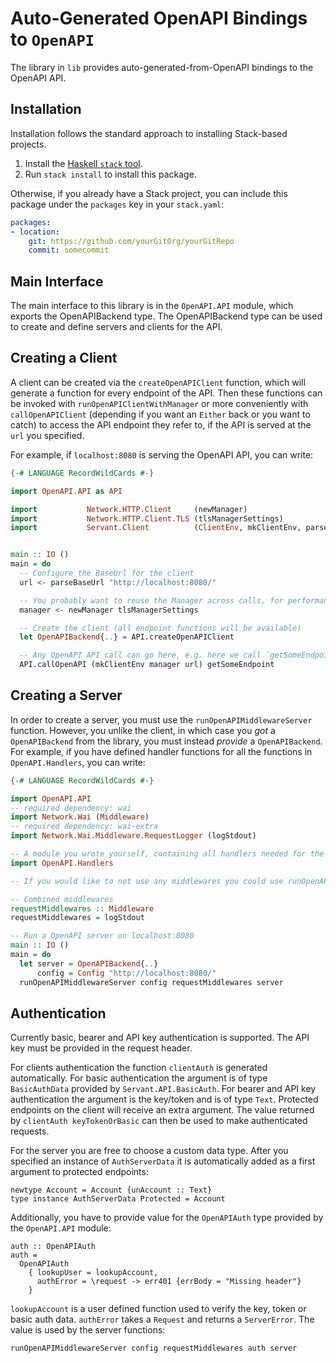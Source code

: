 # Auto-Generated OpenAPI Bindings to `OpenAPI`

The library in `lib` provides auto-generated-from-OpenAPI bindings to the OpenAPI API.

## Installation

Installation follows the standard approach to installing Stack-based projects.

1. Install the [Haskell `stack` tool](http://docs.haskellstack.org/en/stable/README).
2. Run `stack install` to install this package.

Otherwise, if you already have a Stack project, you can include this package under the `packages` key in your `stack.yaml`:
```yaml
packages:
- location:
    git: https://github.com/yourGitOrg/yourGitRepo
    commit: somecommit
```

## Main Interface

The main interface to this library is in the `OpenAPI.API` module, which exports the OpenAPIBackend type. The OpenAPIBackend
type can be used to create and define servers and clients for the API.

## Creating a Client

A client can be created via the `createOpenAPIClient` function, which will generate a function for every endpoint of the API.
Then these functions can be invoked with `runOpenAPIClientWithManager` or more conveniently with `callOpenAPIClient`
(depending if you want an `Either` back or you want to catch) to access the API endpoint they refer to, if the API is served
at the `url` you specified.

For example, if `localhost:8080` is serving the OpenAPI API, you can write:

```haskell
{-# LANGUAGE RecordWildCards #-}

import OpenAPI.API as API

import           Network.HTTP.Client     (newManager)
import           Network.HTTP.Client.TLS (tlsManagerSettings)
import           Servant.Client          (ClientEnv, mkClientEnv, parseBaseUrl)


main :: IO ()
main = do
  -- Configure the BaseUrl for the client
  url <- parseBaseUrl "http://localhost:8080/"

  -- You probably want to reuse the Manager across calls, for performance reasons
  manager <- newManager tlsManagerSettings

  -- Create the client (all endpoint functions will be available)
  let OpenAPIBackend{..} = API.createOpenAPIClient

  -- Any OpenAPI API call can go here, e.g. here we call `getSomeEndpoint`
  API.callOpenAPI (mkClientEnv manager url) getSomeEndpoint
```

## Creating a Server

In order to create a server, you must use the `runOpenAPIMiddlewareServer` function. However, you unlike the client, in which case you *got* a `OpenAPIBackend`
from the library, you must instead *provide* a `OpenAPIBackend`. For example, if you have defined handler functions for all the
functions in `OpenAPI.Handlers`, you can write:

```haskell
{-# LANGUAGE RecordWildCards #-}

import OpenAPI.API
-- required dependency: wai
import Network.Wai (Middleware)
-- required dependency: wai-extra
import Network.Wai.Middleware.RequestLogger (logStdout)

-- A module you wrote yourself, containing all handlers needed for the OpenAPIBackend type.
import OpenAPI.Handlers

-- If you would like to not use any middlewares you could use runOpenAPIServer instead

-- Combined middlewares
requestMiddlewares :: Middleware
requestMiddlewares = logStdout

-- Run a OpenAPI server on localhost:8080
main :: IO ()
main = do
  let server = OpenAPIBackend{..}
      config = Config "http://localhost:8080/"
  runOpenAPIMiddlewareServer config requestMiddlewares server
```

## Authentication

Currently basic, bearer and API key authentication is supported. The API key must be provided
in the request header.

For clients authentication the function `clientAuth` is generated automatically. For basic
authentication the argument is of type `BasicAuthData` provided by `Servant.API.BasicAuth`.
For bearer and API key authentication the argument is the key/token and is of type `Text`.
Protected endpoints on the client will receive an extra argument. The value returned by
`clientAuth keyTokenOrBasic` can then be used to make authenticated requests.

For the server you are free to choose a custom data type. After you specified an instance of
`AuthServerData` it is automatically added as a first argument to protected endpoints:

```
newtype Account = Account {unAccount :: Text}
type instance AuthServerData Protected = Account
```

Additionally, you have to provide value for the `OpenAPIAuth` type provided by the
`OpenAPI.API` module:

```
auth :: OpenAPIAuth
auth =
  OpenAPIAuth
    { lookupUser = lookupAccount,
      authError = \request -> err401 {errBody = "Missing header"}
    }
```

`lookupAccount` is a user defined function used to verify the key, token or basic auth data.
`authError` takes a `Request` and returns a `ServerError`. The value is used by the server
functions:

```
runOpenAPIMiddlewareServer config requestMiddlewares auth server
```
